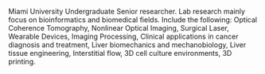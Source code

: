 Miami University Undergraduate Senior researcher. Lab research mainly focus on bioinformatics and biomedical fields. Include the following:
Optical Coherence Tomography,
Nonlinear Optical Imaging,
Surgical Laser,
Wearable Devices,
Imaging Processing,
Clinical applications in cancer diagnosis and treatment,
Liver biomechanics and mechanobiology,
Liver tissue engineering,
Interstitial flow,
3D cell culture environments,
3D printing.
